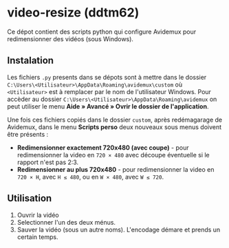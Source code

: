 # video-resize (ddtm62)

Ce dépot contient des scripts python qui configure Avidemux pour redimensionner des vidéos (sous Windows).

## Instalation

Les fichiers `.py` presents dans se dépots sont à mettre dans le dossier `C:\Users\<Utilisateur>\AppData\Roaming\avidemux\custom` où `<Utilisateur>` est à remplacer par le nom de l'utilisateur Windows. Pour accèder au dossier `C:\Users\<Utilisateur>\AppData\Roaming\avidemux` on peut utiliser le menu **Aide » Avancé » Ovrir le dossier de l'application**.

Une fois ces fichiers copiés dans le dossier `custom`, après redémagarage de Avidemux, dans le menu **Scripts perso** deux nouveaux sous menus doivent être présents :
- **Redimensionner exactement 720x480 (avec coupe)** - pour redimensionner la video en `720 × 480` avec découpe éventuelle si le rapport n'est pas 2:3.
- **Redimensionner au plus 720x480** - pour redimensionner la video en `720 × H`, avec `H ≤ 480`, ou en `W × 480`, avec `W ≤ 720`.

## Utilisation

1. Ouvrir la vidéo
1. Selectionner l'un des deux ménus.
1. Sauver la vidéo (sous un autre noms). L'encodage démare et prends un certain temps.
